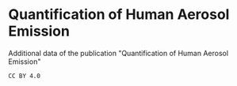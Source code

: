 # Quantification of Human Aerosol Emission
Additional data of the publication "Quantification of Human Aerosol Emission"

`CC BY 4.0`
